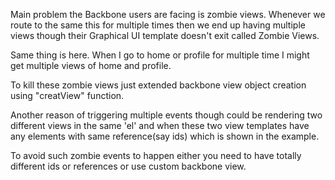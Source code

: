Main problem the Backbone users are facing is zombie views. Whenever we route to the same this for multiple times then we end up having multiple views though their Graphical UI template doesn't exit called Zombie Views.

Same thing is here. When I go to home or profile for multiple time I might get multiple views of home and profile.

To kill these zombie views just extended backbone view object creation using "creatView" function.

Another reason of triggering multiple events though could be rendering two different views in the same 'el' and when these two view templates have any elements with same reference(say ids) which is shown in the example.

To avoid such zombie events to happen either you need to have totally different ids or references or use custom backbone view.
